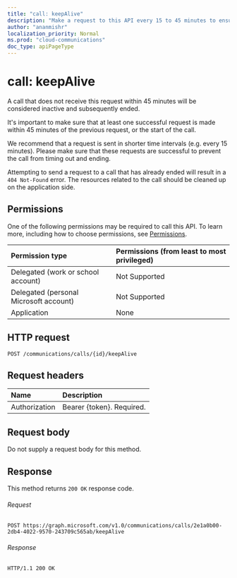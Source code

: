 ```yaml
---
title: "call: keepAlive"
description: "Make a request to this API every 15 to 45 minutes to ensure that an ongoing call stays alive."
author: "ananmishr"
localization_priority: Normal
ms.prod: "cloud-communications"
doc_type: apiPageType
---
```


# call: keepAlive

A call that does not receive this request within 45 minutes will be considered inactive and subsequently ended. 

It's important to make sure that at least one successful request is made within 45 minutes of the previous request, or the start of the call.

We recommend that a request is sent in shorter time intervals (e.g. every 15 minutes). Please make sure that these requests are successful to prevent the call from timing out and ending.

Attempting to send a request to a call that has already ended will result in a `404 Not-Found` error. The resources related to the call should be cleaned up on the application side.

## Permissions
One of the following permissions may be required to call this API. To learn more, including how to choose permissions, see [Permissions](/graph/permissions-reference).

| Permission type | Permissions (from least to most privileged) |
| :-------------- | :------------------------------------------ |
| Delegated (work or school account)     | Not Supported        |
| Delegated (personal Microsoft account) | Not Supported        |
| Application     | None                                        |

## HTTP request
<!-- { "blockType": "ignored" } -->
```http
POST /communications/calls/{id}/keepAlive
```


## Request headers
| Name          | Description               |
|:--------------|:--------------------------|
| Authorization | Bearer {token}. Required. |

## Request body
Do not supply a request body for this method.

## Response
This method returns `200 OK` response code.

###### Request

<!-- {
  "blockType": "request",
  "name": "keep-alive"
}-->

```http
POST https://graph.microsoft.com/v1.0/communications/calls/2e1a0b00-2db4-4022-9570-243709c565ab/keepAlive
```

###### Response

<!-- {
  "blockType": "response",
  "name": "keep-alive",
  "truncated": true,
  "@odata.type": "microsoft.graph.None"
} -->
```http
HTTP/1.1 200 OK
```


<!--
{
  "type": "#page.annotation",
  "description": "call: keepAlive",
  "keywords": "",
  "section": "documentation",
  "tocPath": "",
  "suppressions": [
  ]
}
-->
